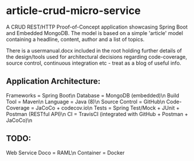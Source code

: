 # article-crud-micro-service

A CRUD REST/HTTP Proof-of-Concept application showcasing Spring Boot and Embedded MongoDB. The model is based on a 
simple 'article' model containing a headline, content, author and a list of topics.

There is a usermanual.docx included in the root holding further details of the design/tools used for architectural
decisions regarding code-coverage, source control, continuous integration etc - treat as a blog of useful info.

Application Architecture:
------------------------

Frameworks = Spring Boot\n
Database = MongoDB (embedded)\n
Build Tool = Maven\n
Language = Java (8)\n
Source Control = GitHub\n
Code-Coverage = JaCoCo + codecov.io\n
Tests = Spring Test/Mock + JUnit + Postman (RESTful API)\n
CI = TravisCI (integrated with GitHub + Postman + JaCoCo)\n

TODO:
----

Web Service Doco = RAML\n
Container = Docker

